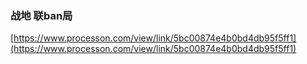 ### 战地 联ban局

[https://www.processon.com/view/link/5bc00874e4b0bd4db95f5ff1](https://www.processon.com/view/link/5bc00874e4b0bd4db95f5ff1)
